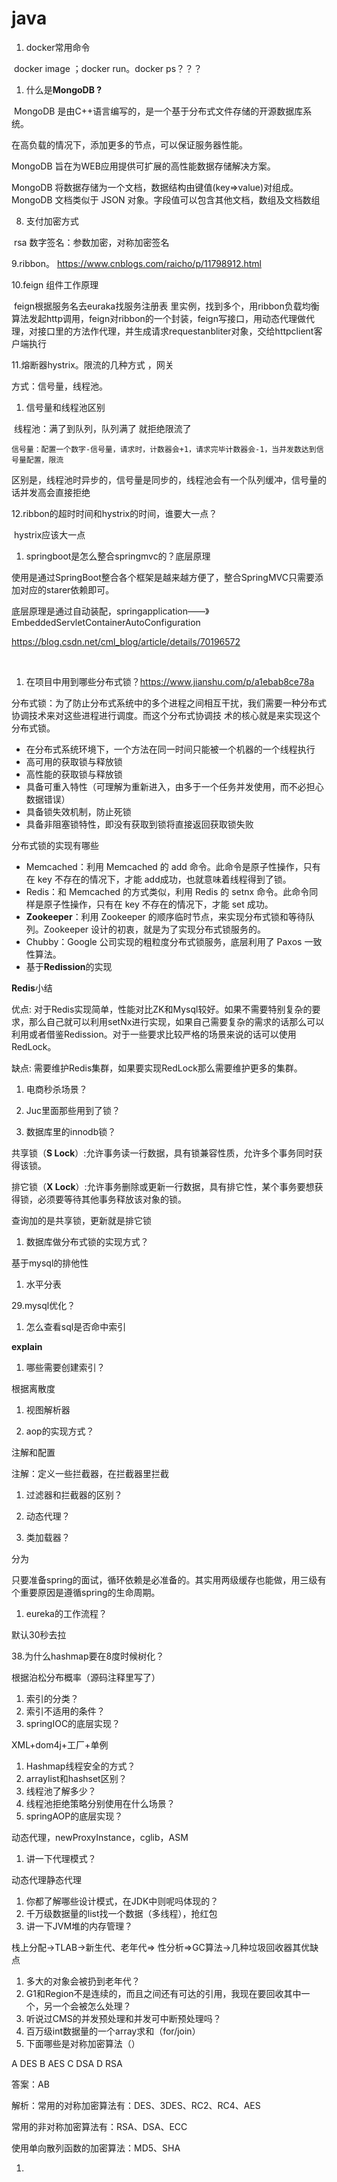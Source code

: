 # java



1.  docker常用命令


​		docker image ；docker run。docker ps？？？



1. 什么是**MongoDB ?**

​	MongoDB 是由C++语言编写的，是一个基于分布式文件存储的开源数据库系统。

在高负载的情况下，添加更多的节点，可以保证服务器性能。

MongoDB 旨在为WEB应用提供可扩展的高性能数据存储解决方案。

MongoDB 将数据存储为一个文档，数据结构由键值(key=>value)对组成。MongoDB 文档类似于 JSON 对象。字段值可以包含其他文档，数组及文档数组



8. 支付加密方式

​	rsa 数字签名：参数加密，对称加密签名



  9.ribbon。 https://www.cnblogs.com/raicho/p/11798912.html



10.feign 组件工作原理

​	feign根据服务名去euraka找服务注册表 里实例，找到多个，用ribbon负载均衡算法发起http调用，feign对ribbon的一个封装，feign写接口，用动态代理做代理，对接口里的方法作代理，并生成请求requestanbliter对象，交给httpclient客户端执行



11.熔断器hystrix。限流的几种方式 ，网关

方式：信号量，线程池。

1. 信号量和线程池区别

​	线程池：满了到队列，队列满了 就拒绝限流了

 	信号量：配置一个数字-信号量，请求时，计数器会+1，请求完毕计数器会-1，当并发数达到信号量配置，限流

​	区别是，线程池时异步的，信号量是同步的，线程池会有一个队列缓冲，信号量的话并发高会直接拒绝



12.ribbon的超时时间和hystrix的时间，谁要大一点？

​	hystrix应该大一点



1. springboot是怎么整合springmvc的？底层原理

使用是通过SpringBoot整合各个框架是越来越方便了，整合SpringMVC只需要添加对应的starer依赖即可。



底层原理是通过自动装配，springapplication——》EmbeddedServletContainerAutoConfiguration

https://blog.csdn.net/cml_blog/article/details/70196572







​	

1. 在项目中用到哪些分布式锁？https://www.jianshu.com/p/a1ebab8ce78a

​		分布式锁：为了防止分布式系统中的多个进程之间相互干扰，我们需要一种分布式协调技术来对这些进程进行调度。而这个分布式协调技	术的核心就是来实现这个分布式锁。

- 在分布式系统环境下，一个方法在同一时间只能被一个机器的一个线程执行
- 高可用的获取锁与释放锁
- 高性能的获取锁与释放锁
- 具备可重入特性（可理解为重新进入，由多于一个任务并发使用，而不必担心数据错误）
- 具备锁失效机制，防止死锁
- 具备非阻塞锁特性，即没有获取到锁将直接返回获取锁失败



分布式锁的实现有哪些

- Memcached：利用 Memcached 的 add 命令。此命令是原子性操作，只有在 key 不存在的情况下，才能 add成功，也就意味着线程得到了锁。
- Redis：和 Memcached 的方式类似，利用 Redis 的 setnx 命令。此命令同样是原子性操作，只有在 key 不存在的情况下，才能 set 成功。
- **Zookeeper**：利用 Zookeeper 的顺序临时节点，来实现分布式锁和等待队列。Zookeeper 设计的初衷，就是为了实现分布式锁服务的。
- Chubby：Google 公司实现的粗粒度分布式锁服务，底层利用了 Paxos 一致性算法。
- 基于**Redission**的实现



**Redis**小结

优点: 对于Redis实现简单，性能对比ZK和Mysql较好。如果不需要特别复杂的要求，那么自己就可以利用setNx进行实现，如果自己需要复杂的需求的话那么可以利用或者借鉴Redission。对于一些要求比较严格的场景来说的话可以使用RedLock。

缺点: 需要维护Redis集群，如果要实现RedLock那么需要维护更多的集群。



1. 电商秒杀场景？
2. Juc里面那些用到了锁？



1. 数据库里的innodb锁？

共享锁（**S Lock**）:允许事务读一行数据，具有锁兼容性质，允许多个事务同时获得该锁。

排它锁（**X Lock**）:允许事务删除或更新一行数据，具有排它性，某个事务要想获得锁，必须要等待其他事务释放该对象的锁。

查询加的是共享锁，更新就是排它锁



1. 数据库做分布式锁的实现方式？

基于mysql的排他性



1. 水平分表





29.mysql优化？



1. 怎么查看sql是否命中索引

**explain**



1. 哪些需要创建索引？

根据离散度



1. 视图解析器



1. aop的实现方式？

注解和配置

注解：定义一些拦截器，在拦截器里拦截



1. 过滤器和拦截器的区别？



1. 动态代理？
2. 类加载器？

分为



只要准备spring的面试，循环依赖是必准备的。其实用两级缓存也能做，用三级有个重要原因是遵循spring的生命周期。





1. eureka的工作流程？

默认30秒去拉





38.为什么hashmap要在8度时候树化？

根据泊松分布概率（源码注释里写了）







1. 索引的分类？
2. 索引不适用的条件？
3. springIOC的底层实现？

XML+dom4j+工厂+单例

1. Hashmap线程安全的方式？
2. arraylist和hashset区别？
3. 线程池了解多少？
4. 线程池拒绝策略分别使用在什么场景？
5. springAOP的底层实现？

动态代理，newProxyInstance，cglib，ASM

1. 讲一下代理模式？

动态代理静态代理

1. 你都了解哪些设计模式，在JDK中则呢吗体现的？
2. 千万级数据量的list找一个数据（多线程），抢红包
3. 讲一下JVM堆的内存管理？

栈上分配->TLAB->新生代、老年代=> 性分析=>GC算法->几种垃圾回收器其优缺点

1. 多大的对象会被扔到老年代？
2. G1和Region不是连续的，而且之间还有可达的引用，我现在要回收其中一个，另一个会被怎么处理？
3. 听说过CMS的并发预处理和并发可中断预处理吗？
4. 百万级int数据量的一个array求和（for/join）
5.  下面哪些是对称加密算法（）

A DES  B AES  C DSA  D RSA

答案：AB

解析：常用的对称加密算法有：DES、3DES、RC2、RC4、AES

常用的非对称加密算法有：RSA、DSA、ECC

使用单向散列函数的加密算法：MD5、SHA

1. 